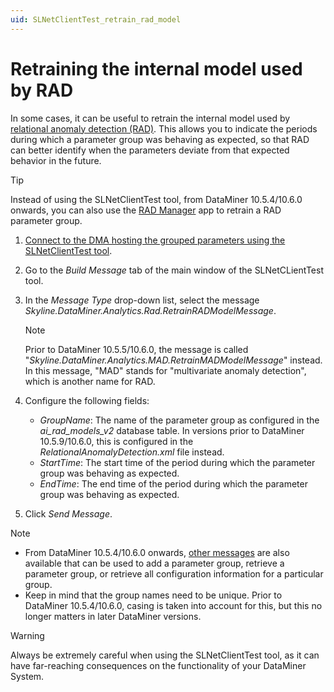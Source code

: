 ```yaml
---
uid: SLNetClientTest_retrain_rad_model
---
```


# Retraining the internal model used by RAD

In some cases, it can be useful to retrain the internal model used by [relational anomaly detection (RAD)](xref:Relational_anomaly_detection). This allows you to indicate the periods during which a parameter group was behaving as expected, so that RAD can better identify when the parameters deviate from that expected behavior in the future.

> [!TIP]
> Instead of using the SLNetClientTest tool, from DataMiner 10.5.4/10.6.0 onwards, you can also use the [RAD Manager](xref:RAD_manager#specifying-the-training-range) app to retrain a RAD parameter group.

1. [Connect to the DMA hosting the grouped parameters using the SLNetClientTest tool](xref:Connecting_to_a_DMA_with_the_SLNetClientTest_tool).

1. Go to the *Build Message* tab of the main window of the SLNetCLientTest tool.

1. In the *Message Type* drop-down list, select the message *Skyline.DataMiner.Analytics.Rad.RetrainRADModelMessage*.

   > [!NOTE]
   > Prior to DataMiner 10.5.5/10.6.0<!--RN 42480-->, the message is called "*Skyline.DataMiner.Analytics.MAD.RetrainMADModelMessage*" instead. In this message, "MAD" stands for "multivariate anomaly detection", which is another name for RAD.

1. Configure the following fields:

   - *GroupName*: The name of the parameter group as configured in the *ai_rad_models_v2* database table. In versions prior to DataMiner 10.5.9/10.6.0, this is configured in the *RelationalAnomalyDetection.xml* file instead.
   - *StartTime*: The start time of the period during which the parameter group was behaving as expected.
   - *EndTime*: The end time of the period during which the parameter group was behaving as expected.

1. Click *Send Message*.

> [!NOTE]
>
> - From DataMiner 10.5.4/10.6.0 onwards, [other messages](xref:SLNetClientTest_managing_RAD_parameter_groups) are also available that can be used to add a parameter group, retrieve a parameter group, or retrieve all configuration information for a particular group.<!-- RN 42181 -->
> - Keep in mind that the group names need to be unique. Prior to DataMiner 10.5.4/10.6.0, casing is taken into account for this, but this no longer matters in later DataMiner versions.<!-- RN 42276 -->

> [!WARNING]
> Always be extremely careful when using the SLNetClientTest tool, as it can have far-reaching consequences on the functionality of your DataMiner System.
